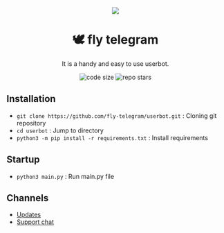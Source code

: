 <div align="center">
    <img src="https://raw.githubusercontent.com/fly-telegram/userbot/master/assets/logo.gif">
    <h1>🕊️ fly telegram</h1>
    <p>It is a handy and easy to use userbot.</p>
    <img alt="code size" src="https://img.shields.io/github/languages/code-size/fly-telegram/userbot">
    <img alt="repo stars" src="https://img.shields.io/github/stars/fly-telegram/userbot?style=flat">
</div>

<h2>Installation</h2>
<ul>
    <li><code>git clone https://github.com/fly-telegram/userbot.git</code> : Cloning git repository</li>
    <li><code>cd userbot</code> : Jump to directory</li>
    <li><code>python3 -m pip install -r requirements.txt</code> : Install requirements</li>
</ul>

<h2>Startup</h2>
<ul>
    <li><code>python3 main.py</code> : Run main.py file</li>
</ul>

<h2>Channels</h2>
<ul>
    <li><a href="https://t.me/flyTG_UB">Updates</a></li>
    <li><a href="https://t.me/flyTG_support">Support chat</a></li>
</ul>